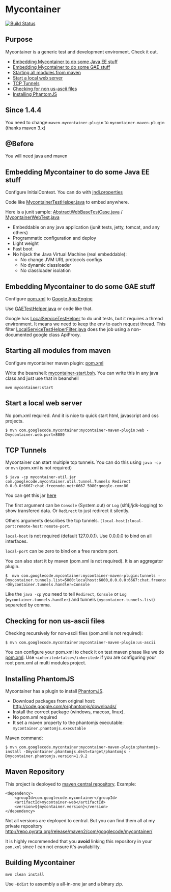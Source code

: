 # Mycontainer

[![Build Status](https://travis-ci.org/murer/mycontainer.png)](https://travis-ci.org/murer/mycontainer)

## Purpose

Mycontainer is a generic test and development enviroment. Check it out.

 * [Embedding Mycontainer to do some Java EE stuff](#embedding-mycontainer-to-do-some-java-ee-stuff)
 * [Embedding Mycontainer to do some GAE stuff](#embedding-mycontainer-to-do-some-gae-stuff)
 * [Starting all modules from maven](#starting-all-modules-from-maven)
 * [Start a local web server](#start-a-local-web-server)
 * [TCP Tunnels](#tcp-tunnels)
 * [Checking for non us-ascii files](#checking-for-non-us-ascii-files)
 * [Installing PhantomJS](#installing-phantomjs)

## Since 1.4.4

You need to change `maven-mycontainer-plugin` to `mycontainer-maven-plugin` (thanks maven 3.x)

## @Before

You will need java and maven

## Embedding Mycontainer to do some Java EE stuff

Configure InitialContext. You can do with [jndi.properties](./mycontainer-test/mycontainer-test-web/src/test/resources/jndi.properties)

Code like [MycontainerTestHelper.java](./mycontainer-test/mycontainer-test-web/src/test/java/com/googlecode/mycontainer/test/web/MycontainerTestHelper.java) to embed anywhere.

Here is a junit sample: 
[AbstractWebBaseTestCase.java](./mycontainer-test/mycontainer-test-web/src/test/java/com/googlecode/mycontainer/test/web/AbstractWebBaseTestCase.java)
/ [MycontainerWebTest.java](./mycontainer-test/mycontainer-test-web/src/test/java/com/googlecode/mycontainer/test/web/MycontainerWebTest.java)

 * Embeddable on any java application (junit tests, jetty, tomcat, and any others)
 * Programmatic configuration and deploy
 * Light weight
 * Fast boot
 * No hijack the Java Virtual Machine (real embeddable):
   * No change JVM URL protocols configs
   * No dynamic classloader
   * No classloader isolation

## Embedding Mycontainer to do some GAE stuff

Configure [pom.xml](./mycontainer-gae/mycontainer-gae-test/pom.xml) to [Google App Engine](https://developers.google.com/appengine/)

Use [GAETestHelper.java](./mycontainer-gae/mycontainer-gae-web/src/main/java/com/googlecode/mycontainer/gae/web/GAETestHelper.java) or code like that.

Google has [LocalServiceTestHelper](https://developers.google.com/appengine/docs/java/tools/localunittesting) 
to do unit tests, but it requires a thread environment.
It means we need to keep the env to each request thread.
This filter [LocalServiceTestHelperFilter.java](./mycontainer-gae/mycontainer-gae-web/src/main/java/com/googlecode/mycontainer/gae/web/LocalServiceTestHelperFilter.java)
does the job using a non-documented google class ApiProxy.

## Starting all modules from maven

Configure mycontainer maven plugin: [pom.xml](./mycontainer-usage-parent/pom.xml)

Write the beanshell: [mycontainer-start.bsh](./mycontainer-test/mycontainer-test-starter/src/test/resources/mycontainer-start.bsh).
You can write this in any java class and just use that in beanshell

    mvn mycontainer:start

## Start a local web server

No pom.xml required. And it is nice to quick start html, javascript and css projects.

    $ mvn com.googlecode.mycontainer:mycontainer-maven-plugin:web -Dmycontainer.web.port=8080

## TCP Tunnels

Mycontainer can start multiple tcp tunnels. You can do this using `java -cp` or `mvn` (pom.xml is not required)

    $ java -cp mycontainer-util.jar com.googlecode.mycontainer.util.tunnel.Tunnels Redirect 0.0.0.0:6667:chat.freenode.net:6667 5080:google.com:80

You can get this jar [here](http://central.maven.org/maven2/com/googlecode/mycontainer/mycontainer-util/)

The first argument can be `Console` (System.out) or `Log` (slf4j/jdk-logging) to show transfered data. Or `Redirect` to just redirect it silently.

Others arguments describes the tcp tunnels. `[local-host]:local-port:remote-host:remote-port`.

`local-host` is not required (default 127.0.0.1). Use 0.0.0.0 to bind on all interfaces.

`local-port` can be zero to bind on a free random port.

You can also start it by maven (pom.xml is not required). It is an aggregator plugin.

    $  mvn com.googlecode.mycontainer:mycontainer-maven-plugin:tunnels -Dmycontainer.tunnels.list=5000:localhost:6000,0.0.0.0:6667:chat.freenode.net:6667 -Dmycontainer.tunnels.handler=Console

Like the `java -cp` you need to tell `Redirect`, `Console` or `Log` (`mycontainer.tunnels.handler`) and tunnels (`mycontainer.tunnels.list`) separeted by comma.

## Checking for non us-ascii files

Checking recursively for non-ascii files (pom.xml is not required):

    $ mvn com.googlecode.mycontainer:mycontainer-maven-plugin:us-ascii
    
You can configure your pom.xml to check it on test maven phase like we do [pom.xml](./mycontainer-test/pom.xml).
Use `<inherited>false</inherited>` if you are configuring your root pom.xml at multi modules project.

## Installing PhantomJS

Mycontainer has a plugin to install [PhantomJS](http://phantomjs.org). 

 * Download packages from original host: http://code.google.com/p/phantomjs/downloads/
 * Install the correct package (windows, macosx, linux).
 * No pom.xml required
 * It set a maven property to the phantomjs executable: `mycontainer.phantomjs.executable`

Maven command:

    $ mvn com.googlecode.mycontainer:mycontainer-maven-plugin:phantomjs-install -Dmycontainer.phantomjs.dest=target/phantomjs -Dmycontainer.phantomjs.version=1.9.2

## Maven Repository

This project is deployed to [maven central repository](http://repo1.maven.org/maven2/com/googlecode/mycontainer/). 
Example:

    <dependency>
        <groupId>com.googlecode.mycontainer</groupId>
        <artifactId>mycontainer-web</artifactId>
        <version>${mycontainer.version}</version>
    </dependency>
    
Not all versions are deployed to central. 
But you can find them all at my private repository http://repo.pyrata.org/release/maven2/com/googlecode/mycontainer/

It is highly recommended that you **avoid** linking this repository in your `pom.xml` since I can not ensure it's availability.

## Building Mycontainer

    mvn clean install

Use `-Ddist` to assembly a all-in-one jar and a binary zip.




